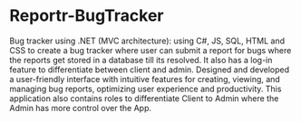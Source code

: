 # Reportr-BugTracker
 Bug tracker using .NET (MVC architecture): using C#, JS, SQL, HTML and CSS to create a bug tracker where user can submit a report for bugs where the reports get stored in a database till its resolved. It also has a log-in feature to differentiate between client and admin. Designed and developed a user-friendly interface with intuitive features for creating, viewing, and managing bug reports, optimizing user experience and productivity. This application also contains roles to differentiate Client to Admin where the Admin has more control over the App.
